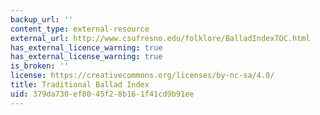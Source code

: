 ```yaml
---
backup_url: ''
content_type: external-resource
external_url: http://www.csufresno.edu/folklore/BalladIndexTOC.html
has_external_licence_warning: true
has_external_license_warning: true
is_broken: ''
license: https://creativecommons.org/licenses/by-nc-sa/4.0/
title: Traditional Ballad Index
uid: 379da730-ef80-45f2-8b16-1f41cd9b91ee
---
```

